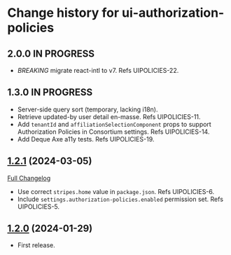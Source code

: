 # Change history for ui-authorization-policies

## 2.0.0 IN PROGRESS

* *BREAKING* migrate react-intl to v7. Refs UIPOLICIES-22.

## 1.3.0 IN PROGRESS

* Server-side query sort (temporary, lacking i18n).
* Retrieve updated-by user detail en-masse. Refs UIPOLICIES-11.
* Add `tenantId` and `affiliationSelectionComponent` props to support Authorization Policies in Consortium settings. Refs UIPOLICIES-14.
* Add Deque Axe a11y tests. Refs UIPOLICIES-19.

## [1.2.1](https://github.com/folio-org/ui-authorization-policies/tree/v1.2.1) (2024-03-05)
[Full Changelog](https://github.com/folio-org/ui-authorization-policies/compare/v1.2.0...v1.2.1)

* Use correct `stripes.home` value in `package.json`. Refs UIPOLICIES-6.
* Include `settings.authorization-policies.enabled` permission set. Refs UIPOLICIES-5. 

## [1.2.0](https://github.com/folio-org/ui-authorization-policies/tree/v1.2.0) (2024-01-29)

* First release.

